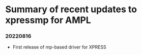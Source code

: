 Summary of recent updates to xpressmp for AMPL
===============================================

### 20220816
- First release of mp-based driver for XPRESS